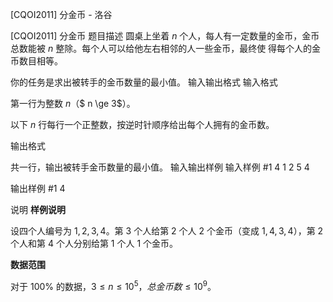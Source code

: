 



[CQOI2011] 分金币 - 洛谷














[CQOI2011] 分金币
题目描述
圆桌上坐着 $n$ 个人，每人有一定数量的金币，金币总数能被 $n$ 整除。每个人可以给他左右相邻的人一些金币，最终使
得每个人的金币数目相等。

你的任务是求出被转手的金币数量的最小值。
输入输出格式
输入格式

第一行为整数 $n$（$ n \ge 3$）。

以下 $n$ 行每行一个正整数，按逆时针顺序给出每个人拥有的金币数。

输出格式

共一行，输出被转手金币数量的最小值。
输入输出样例
输入样例 #1
4
1
2
5
4

输出样例 #1
4

说明
**样例说明**

设四个人编号为 $1,2,3,4$。第 $3$ 个人给第 $2$ 个人 $2$ 个金币（变成 $1,4,3,4$），第 $2$ 个人和第 $4$ 个人分别给第 $1$ 个人 $1$ 个金币。

**数据范围**

对于 $100\%$ 的数据，$3 \le n \le 10^5$，$总金币数 \le 10^9$。






